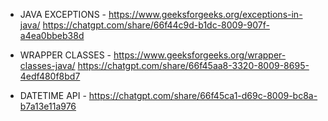- JAVA EXCEPTIONS - https://www.geeksforgeeks.org/exceptions-in-java/
                    https://chatgpt.com/share/66f44c9d-b1dc-8009-907f-a4ea0bbeb38d

- WRAPPER CLASSES - https://www.geeksforgeeks.org/wrapper-classes-java/
                    https://chatgpt.com/share/66f45aa8-3320-8009-8695-4edf480f8bd7

- DATETIME API - https://chatgpt.com/share/66f45ca1-d69c-8009-bc8a-b7a13e11a976

